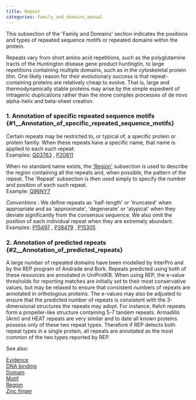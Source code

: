 ```yaml
---
title: Repeat
categories: Family_and_domains,manual
---
```


This subsection of the 'Family and Domains' section indicates the positions and types of repeated sequence motifs or repeated domains within the protein.

Repeats vary from short amino acid repetitions, such as the polyglutamine tracts of the Huntington disease gene product huntingtin, to large repetitions containing multiple domains, such as in the cytoskeletal protein titin. One likely reason for their evolutionary success is that repeat-containing proteins are relatively cheap to evolve. That is, large and thermodynamically stable proteins may arise by the simple expedient of intragenic duplications rather than the more complex processes of de novo alpha-helix and beta-sheet creation.

### 1. Annotation of specific repeated sequence motifs {\#1\_\_Annotation\_of\_specific\_repeated\_sequence\_motifs}

Certain repeats may be restricted to, or typical of, a specific protein or protein family. When these repeats have a specific name, that name is applied to each such repeat:  
Examples: [Q03763](http://www.uniprot.org/uniprotkb/Q03763#family%5Fand%5Fdomains) , [P20811](http://www.uniprot.org/uniprotkb/P20811#family%5Fand%5Fdomains)

When no standard name exists, the ['Region'](http://www.uniprot.org/manual/region) subsection is used to describe the region containing all the repeats and, when possible, the pattern of the repeat. The 'Repeat' subsection is then used simply to specify the number and position of each such repeat.  
Example: [Q96NY7](http://www.uniprot.org/uniprotkb/Q96NY7#family%5Fand%5Fdomains)

*Conventions* : We define repeats as 'half-length' or 'truncated' when appropriate and as 'approximate', 'degenerate' or 'atypical' when they deviate significantly from the consensus sequence. We also omit the position of each individual repeat when they are extremely abundant.  
Examples: [P15497](http://www.uniprot.org/uniprotkb/P15497#family%5Fand%5Fdomains) , [P38479](http://www.uniprot.org/uniprotkb/P38479#family%5Fand%5Fdomains) , [P15305](http://www.uniprot.org/uniprotkb/P15305#family%5Fand%5Fdomains)

### 2. Annotation of predicted repeats {\#2\_\_Annotation\_of\_predicted\_repeats}

A large number of repeated domains have been modelled by InterPro and by the REP program of Andrade and Bork. Repeats predicted using both of these resources are annotated in UniProtKB. When using REP, the e-value thresholds for reporting matches are initially set to their most conservative values, but may be relaxed to ensure that consistent numbers of repeats are annotated in orthologous proteins. The e-values may also be adjusted to ensure that the predicted number of repeats is consistent with the 3-dimensional structures the repeats may adopt. For instance, Kelch repeats form a propeller-like structure containing 5-7 tandem repeats. Armadillo (Arm) and HEAT repeats are very similar and to date all known proteins possess only of these two repeat types. Therefore if REP detects both repeat types in a single protein, all repeats are annotated as the most common of the two types reported by REP.

See also:

[Evidence](http://www.uniprot.org/manual/evidences)  
[DNA binding](http://www.uniprot.org/help/dna%5Fbind)  
[Domain](http://www.uniprot.org/help/domain)  
[Motif](http://www.uniprot.org/help/motif)  
[Region](http://www.uniprot.org/help/region)  
[Zinc finger](http://www.uniprot.org/help/zn%5Ffing)
